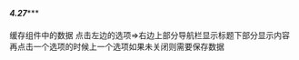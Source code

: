 *********************4.27************************
#### <keep-alive></keep-alive>
缓存组件中的数据
点击左边的选项=>右边上部分导航栏显示标题下部分显示内容
再点击一个选项的时候上一个选项如果未关闭则需要保存数据

